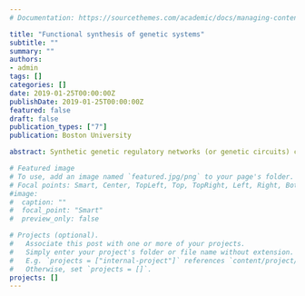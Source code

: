 ```yaml
---
# Documentation: https://sourcethemes.com/academic/docs/managing-content/

title: "Functional synthesis of genetic systems"
subtitle: ""
summary: ""
authors:
- admin
tags: []
categories: []
date: 2019-01-25T00:00:00Z
publishDate: 2019-01-25T00:00:00Z
featured: false
draft: false
publication_types: ["7"]
publication: Boston University

abstract: Synthetic genetic regulatory networks (or genetic circuits) can operate in complex biochemical environments to process and manipulate biological information to produce a desired behavior. The ability to engineer such genetic circuits has wide-ranging applications in various fields such as therapeutics, energy, agriculture, and environmental remediation. However, engineering multilevel genetic circuits quickly and reliably is a big challenge in the field of synthetic biology. This difficulty can partly be attributed to the growing complexity of biology. But some of the predominant challenges include the absence of formal specifications -- that describe precise desired behavior of these biological systems, as well as a lack of computational and mathematical frameworks -- that enable rapid in-silico design and synthesis of genetic circuits. This thesis introduces two major frameworks to reliably design genetic circuits. The first implementation focuses on a framework that enables synthetic biologists to encode Boolean logic functions into living cells. Using high-level hardware description language to specify the desired behavior of a genetic logic circuit, this framework describes how, given a library of genetic gates, logic synthesis can be applied to synthesize a multilevel genetic circuit, while accounting for biological constraints such as 'signal matching', 'crosstalk', and 'genetic context effects'. This framework has been implemented in a tool called Cello, which was applied to design 60 circuits for Escherichia coli, where the circuit function was specified using Verilog code and transformed to a DNA sequence. Across all these circuits, 92% of the output states functioned as predicted. The second implementation focuses on a framework to design complex genetic systems where the focus is on how the system behaves over time instead of its behavior at steady-state. Using Signal Temporal Logic (STL) -- a formalism used to specify properties of dense-time real-valued signals, biologists can specify very precise temporal behaviors of a genetic system. The framework describes how genetic circuits that are built from a well characterized library of DNA parts, can be scored by quantifying the 'degree of robustness' of in-silico simulations against an STL formula. Using formal verification, experimental data can be used to validate these in-silico designs. In this framework, the design space is also explored to predict external controls (such as approximate small molecule concentrations) that might be required to achieve a desired temporal behavior. This framework has been implemented in a tool called Phoenix.

# Featured image
# To use, add an image named `featured.jpg/png` to your page's folder.
# Focal points: Smart, Center, TopLeft, Top, TopRight, Left, Right, BottomLeft, Bottom, BottomRight.
#image: 
#  caption: ""
#  focal_point: "Smart"
#  preview_only: false

# Projects (optional).
#   Associate this post with one or more of your projects.
#   Simply enter your project's folder or file name without extension.
#   E.g. `projects = ["internal-project"]` references `content/project/deep-learning/index.md`.
#   Otherwise, set `projects = []`.
projects: []
---
```

